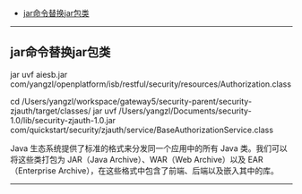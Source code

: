- [jar命令替换jar包类](#jar命令替换jar包类)


-------------------------------------------------------------------------
## jar命令替换jar包类


 jar uvf aiesb.jar com/yangzl/openplatform/isb/restful/security/resources/Authorization.class 
 
 
cd /Users/yangzl/workspace/gateway5/security-parent/security-zjauth/target/classes/
jar uvf /Users/yangzl/Documents/security-1.0/lib/security-zjauth-1.0.jar com/quickstart/security/zjauth/service/BaseAuthorizationService.class



Java 生态系统提供了标准的格式来分发同一个应用中的所有 Java 类。我们可以将这些类打包为 JAR（Java Archive）、WAR（Web Archive）以及 EAR（Enterprise Archive），在这些格式中包含了前端、后端以及嵌入其中的库。

---------------------------------------------------------------------------------------------------------------------